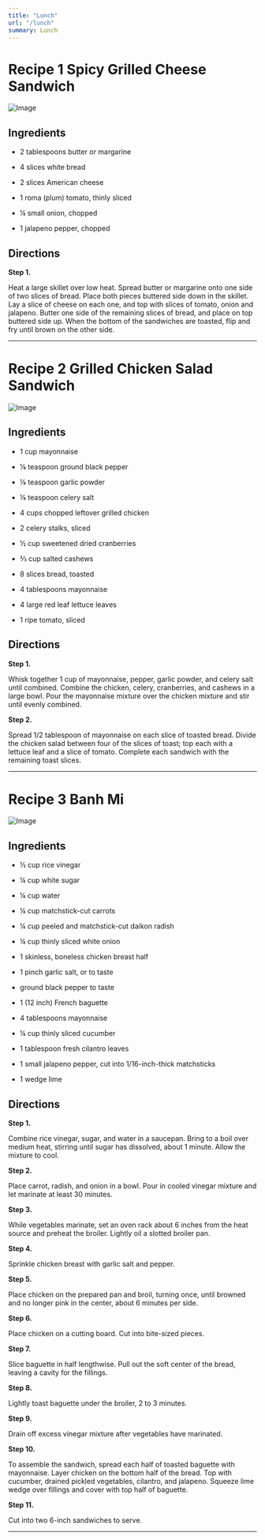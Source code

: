 ```yaml
---
title: "Lunch"
url: "/lunch"
summary: Lunch
---
```


# Recipe 1 Spicy Grilled Cheese Sandwich

![Image](/Img/GrilledSandwich.jpg)

## Ingredients

- 2 tablespoons butter or margarine

- 4 slices white bread

- 2 slices American cheese

- 1 roma (plum) tomato, thinly sliced

- ¼ small onion, chopped

- 1 jalapeno pepper, chopped

## Directions

**Step 1.**

Heat a large skillet over low heat. Spread butter or margarine onto one side of two slices of bread. Place both pieces buttered side down in the skillet. Lay a slice of cheese on each one, and top with slices of tomato, onion and jalapeno. Butter one side of the remaining slices of bread, and place on top buttered side up. When the bottom of the sandwiches are toasted, flip and fry until brown on the other side.
____________________________________

# Recipe 2 Grilled Chicken Salad Sandwich

![Image](/Img/ChickenSaladSand.jpg)

## Ingredients

- 1 cup mayonnaise

- ⅛ teaspoon ground black pepper

- ⅛ teaspoon garlic powder

- ⅛ teaspoon celery salt

- 4 cups chopped leftover grilled chicken

- 2  celery stalks, sliced

- ½ cup sweetened dried cranberries

- ⅔ cup salted cashews

- 8 slices bread, toasted

- 4 tablespoons mayonnaise

- 4 large red leaf lettuce leaves

- 1 ripe tomato, sliced

## Directions

**Step 1.**

Whisk together 1 cup of mayonnaise, pepper, garlic powder, and celery salt until combined. Combine the chicken, celery, cranberries, and cashews in a large bowl. Pour the mayonnaise mixture over the chicken mixture and stir until evenly combined.

**Step 2.**

Spread 1/2 tablespoon of mayonnaise on each slice of toasted bread. Divide the chicken salad between four of the slices of toast; top each with a lettuce leaf and a slice of tomato. Complete each sandwich with the remaining toast slices.
_____________________________________

# Recipe 3 Banh Mi

![Image](/Img/BhanMi.jpg)

## Ingredients

- ½ cup rice vinegar

- ¼ cup white sugar

- ¼ cup water

- ¼ cup matchstick-cut carrots

- ¼ cup peeled and matchstick-cut daikon radish

- ¼ cup thinly sliced white onion

- 1 skinless, boneless chicken breast half

- 1 pinch garlic salt, or to taste

- ground black pepper to taste

- 1 (12 inch) French baguette

- 4 tablespoons mayonnaise

- ¼ cup thinly sliced cucumber

- 1 tablespoon fresh cilantro leaves

- 1 small jalapeno pepper, cut into 1/16-inch-thick matchsticks

- 1 wedge lime

## Directions

**Step 1.**

Combine rice vinegar, sugar, and water in a saucepan. Bring to a boil over medium heat, stirring until sugar has dissolved, about 1 minute. Allow the mixture to cool.

**Step 2.**

Place carrot, radish, and onion in a bowl. Pour in cooled vinegar mixture and let marinate at least 30 minutes.

**Step 3.**

While vegetables marinate, set an oven rack about 6 inches from the heat source and preheat the broiler. Lightly oil a slotted broiler pan.

**Step 4.**

Sprinkle chicken breast with garlic salt and pepper.

**Step 5.**

Place chicken on the prepared pan and broil, turning once, until browned and no longer pink in the center, about 6 minutes per side.

**Step 6.**

Place chicken on a cutting board. Cut into bite-sized pieces.

**Step 7.**

Slice baguette in half lengthwise. Pull out the soft center of the bread, leaving a cavity for the fillings.

**Step 8.**

Lightly toast baguette under the broiler, 2 to 3 minutes.

**Step 9.**

Drain off excess vinegar mixture after vegetables have marinated.

**Step 10.**

To assemble the sandwich, spread each half of toasted baguette with mayonnaise. Layer chicken on the bottom half of the bread. Top with cucumber, drained pickled vegetables, cilantro, and jalapeno. Squeeze lime wedge over fillings and cover with top half of baguette.

**Step 11.**

Cut into two 6-inch sandwiches to serve.
_____________________________________